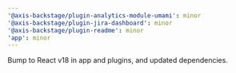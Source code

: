 ```yaml
---
'@axis-backstage/plugin-analytics-module-umami': minor
'@axis-backstage/plugin-jira-dashboard': minor
'@axis-backstage/plugin-readme': minor
'app': minor
---
```


Bump to React v18 in app and plugins, and updated dependencies.
